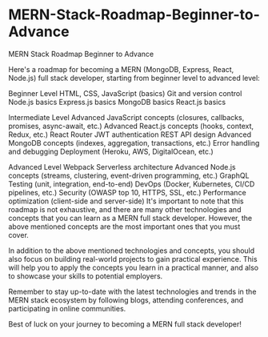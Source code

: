 # MERN-Stack-Roadmap-Beginner-to-Advance
MERN Stack Roadmap Beginner to Advance

Here's a roadmap for becoming a MERN (MongoDB, Express, React, Node.js) full stack developer, starting from beginner level to advanced level:

Beginner Level
HTML, CSS, JavaScript (basics)
Git and version control
Node.js basics
Express.js basics
MongoDB basics
React.js basics


Intermediate Level
Advanced JavaScript concepts (closures, callbacks, promises, async-await, etc.)
Advanced React.js concepts (hooks, context, Redux, etc.)
React Router
JWT authentication
REST API design
Advanced MongoDB concepts (indexes, aggregation, transactions, etc.)
Error handling and debugging
Deployment (Heroku, AWS, DigitalOcean, etc.)


Advanced Level
Webpack
Serverless architecture
Advanced Node.js concepts (streams, clustering, event-driven programming, etc.)
GraphQL
Testing (unit, integration, end-to-end)
DevOps (Docker, Kubernetes, CI/CD pipelines, etc.)
Security (OWASP top 10, HTTPS, SSL, etc.)
Performance optimization (client-side and server-side)
It's important to note that this roadmap is not exhaustive, and there are many other technologies and concepts that you can learn as a MERN full stack developer. However, the above mentioned concepts are the most important ones that you must cover.

In addition to the above mentioned technologies and concepts, you should also focus on building real-world projects to gain practical experience. This will help you to apply the concepts you learn in a practical manner, and also to showcase your skills to potential employers.

Remember to stay up-to-date with the latest technologies and trends in the MERN stack ecosystem by following blogs, attending conferences, and participating in online communities.

Best of luck on your journey to becoming a MERN full stack developer!
